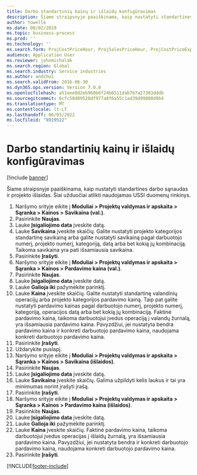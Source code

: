 ```yaml
---
title: Darbo standartinių kainų ir išlaidų konfigūravimas
description: Šiame straipsnyje paaiškinama, kaip nustatyti standartines darbo sąnaudas ir projekto išlaidas.
author: Yowelle
ms.date: 08/02/2019
ms.topic: business-process
ms.prod: ''
ms.technology: ''
ms.search.form: ProjCostPriceHour, ProjSalesPriceHour, ProjCostPriceExpense, ProjSalesPriceCost
audience: Application User
ms.reviewer: johnmichalak
ms.search.region: Global
ms.search.industry: Service industries
ms.author: andchoi
ms.search.validFrom: 2016-06-30
ms.dyn365.ops.version: Version 7.0.0
ms.openlocfilehash: a51eee8d2eb960b6f24b6511dab7b7a27303dddb
ms.sourcegitcommit: 6cfc50d89528df977a8f6a55c1ad39d99800d9b4
ms.translationtype: MT
ms.contentlocale: lt-LT
ms.lasthandoff: 06/03/2022
ms.locfileid: "8919522"
---
```

# <a name="configure-standard-costs-for-labor-and-expenses"></a>Darbo standartinių kainų ir išlaidų konfigūravimas

[!include [banner](../../includes/banner.md)]

Šiame straipsnyje paaiškinama, kaip nustatyti standartines darbo sąnaudas ir projekto išlaidas. Šiai užduočiai atlikti naudojamas USSI duomenų rinkinys.

1. Naršymo srityje eikite į **Moduliai > Projektų valdymas ir apskaita > Sąranka > Kainos > Savikaina (val.)**.
2. Pasirinkite **Naujas**.
3. Lauke **Įsigaliojimo data** įveskite datą.
4. Lauke **Savikaina** įveskite skaičių. Galite nustatyti projekto kategorijos standartinę savikainą arba galite nustatyti savikainą pagal darbuotojo numerį, projekto numerį, kategoriją, datą arba bet kokią jų kombinaciją. Taikoma savikaina yra pati išsamiausia savikaina.  
5. Pasirinkite **Įrašyti**.
6. Naršymo srityje eikite į **Moduliai > Projektų valdymas ir apskaita > Sąranka > Kainos > Pardavimo kaina (val.)**.
7. Pasirinkite **Naujas**.
8. Lauke **Įsigaliojimo data** įveskite datą.
9. Lauke **Galioja iki** pažymėkite parinktį.
10. Lauke **Kaina** įveskite skaičių. Galite nustatyti standartinę valandinių operacijų arba projekto kategorijos pardavimo kainą. Taip pat galite nustatyti pardavimo kainas pagal darbuotojo numerį, projekto numerį, kategoriją, operacijos datą arba bet kokią jų kombinaciją. Faktinė pardavimo kaina, taikoma darbuotojui įvedus operaciją į valandų žurnalą, yra išsamiausia pardavimo kaina. Pavyzdžiui, jei nustatyta bendra pardavimo kaina ir konkreti darbuotojo pardavimo kaina, naudojama konkreti darbuotojo pardavimo kaina.  
11. Pasirinkite **Įrašyti**.
12. Uždarykite puslapį.
13. Naršymo srityje eikite į **Moduliai > Projektų valdymas ir apskaita > Sąranka > Kainos > Savikaina (išlaidos)**.
14. Pasirinkite **Naujas**.
15. Lauke **Įsigaliojimo data** įveskite datą.
16. Lauke **Savikaina** įveskite skaičių. Galima užpildyti kelis laukus ir tai yra minimumas norint įrašyti įrašą.  
17. Pasirinkite **Įrašyti**.
18. Naršymo srityje eikite į **Moduliai > Projektų valdymas ir apskaita > Sąranka > Kainos > Pardavimo kaina (išlaidos)**.
19. Pasirinkite **Naujas**.
20. Lauke **Įsigaliojimo data** įveskite datą.
21. Lauke **Galioja iki** pažymėkite parinktį.
22. Lauke **Kaina** įveskite skaičių. Faktinė pardavimo kaina, taikoma darbuotojui įvedus operacijas į išlaidų žurnalą, yra išsamiausia pardavimo kaina. Pavyzdžiui, jei nustatyta bendra ir konkreti darbuotojo pardavimo kaina, naudojama konkreti darbuotojo pardavimo kaina.  
23. Pasirinkite **Įrašyti**.



[!INCLUDE[footer-include](../../includes/footer-banner.md)]